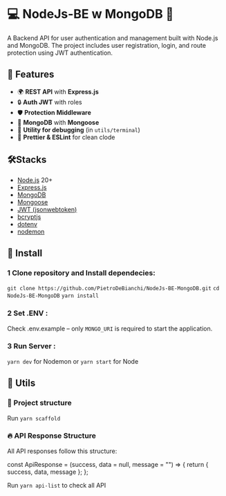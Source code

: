 # 💻 NodeJs-BE w MongoDB 🐘

A Backend API for user authentication and management built with Node.js and MongoDB.
The project includes user registration, login, and route protection using JWT authentication.

## 📌 Features

- 🌍 **REST API** with **Express.js**
- 🔒 **Auth JWT** with roles
- 🛡 **Protection Middleware**
- 💾 **MongoDB** with **Mongoose**
- 🚀 **Utility for debugging** (in `utils/terminal`)
- 🎨 **Prettier & ESLint** for clean clode

## 🛠️Stacks

- [Node.js](https://nodejs.org/) 20+
- [Express.js](https://expressjs.com/)
- [MongoDB](https://www.mongodb.com/)
- [Mongoose](https://mongoosejs.com/)
- [JWT (jsonwebtoken)](https://www.npmjs.com/package/jsonwebtoken)
- [bcryptjs](https://www.npmjs.com/package/bcryptjs)
- [dotenv](https://www.npmjs.com/package/dotenv)
- [nodemon](https://www.npmjs.com/package/nodemon)

## 🔌 Install

### 1 Clone repository and Install dependecies:

`git clone https://github.com/PietroDeBianchi/NodeJs-BE-MongoDB.git`
`cd NodeJs-BE-MongoDB`
`yarn install`

### 2 Set .ENV :

Check .env.example – only `MONGO_URI` is required to start the application. 

### 3 Run Server :

`yarn dev` for Nodemon or `yarn start` for Node

## 🦾 Utils

### 📂 Project structure
Run `yarn scaffold`

### 🔥 API Response Structure 

All API responses follow this structure:

const ApiResponse = (success, data = null, message = "") => {
    return { success, data, message };
};

Run `yarn api-list` to check all API
